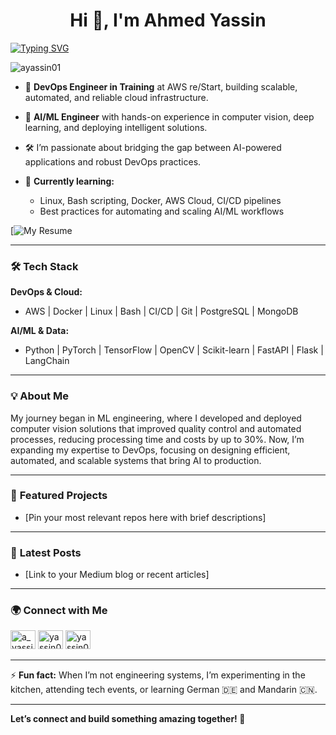 <h1 align="center">Hi 👋, I'm Ahmed Yassin</h1>

[![Typing SVG](https://readme-typing-svg.demolab.com/?lines=DevOps+Engineer+in+Training;AI/ML+Background;Bridging+AI+and+Cloud+Infrastructure;Let's+connect!&font=VT323&size=24&color=36BCF7&center=true&width=600)](https://git.io/typing-svg)

<p align="left">
  <img src="https://komarev.com/ghpvc/?username=ayassin01&label=Profile%20views&color=0e75b6&style=flat" alt="ayassin01" />
</p>

- 🚀 **DevOps Engineer in Training** at AWS re/Start, building scalable, automated, and reliable cloud infrastructure.
- 🤖 **AI/ML Engineer** with hands-on experience in computer vision, deep learning, and deploying intelligent solutions.
- 🛠️ I’m passionate about bridging the gap between AI-powered applications and robust DevOps practices.

- 🌱 **Currently learning:**  
  - Linux, Bash scripting, Docker, AWS Cloud, CI/CD pipelines  
  - Best practices for automating and scaling AI/ML workflows

[![My Resume](https://www.self.so/yassin01)

---

### 🛠️ **Tech Stack**

**DevOps & Cloud:**  
- AWS | Docker | Linux | Bash | CI/CD | Git | PostgreSQL | MongoDB

**AI/ML & Data:**  
- Python | PyTorch | TensorFlow | OpenCV | Scikit-learn | FastAPI | Flask | LangChain

---

### 💡 **About Me**

My journey began in ML engineering, where I developed and deployed computer vision solutions that improved quality control and automated processes, reducing processing time and costs by up to 30%. Now, I’m expanding my expertise to DevOps, focusing on designing efficient, automated, and scalable systems that bring AI to production.

---

### 📌 **Featured Projects**
- [Pin your most relevant repos here with brief descriptions]

---

### 📝 **Latest Posts**
- [Link to your Medium blog or recent articles]

---

### 🌍 **Connect with Me**
<p align="left">
  <a href="https://twitter.com/a_yassin01" target="blank"><img src="https://raw.githubusercontent.com/rahuldkjain/github-profile-readme-generator/master/src/images/icons/Social/twitter.svg" alt="a_yassin01" height="30" width="40" /></a>
  <a href="https://linkedin.com/in/yassin01" target="blank"><img src="https://raw.githubusercontent.com/rahuldkjain/github-profile-readme-generator/master/src/images/icons/Social/linked-in-alt.svg" alt="yassin01" height="30" width="40" /></a>
  <a href="https://yassin01.medium.com/" target="blank"><img src="https://raw.githubusercontent.com/rahuldkjain/github-profile-readme-generator/master/src/images/icons/Social/medium.svg" alt="yassin01" height="30" width="40" /></a>
</p>

---

⚡ **Fun fact:** When I’m not engineering systems, I’m experimenting in the kitchen, attending tech events, or learning German 🇩🇪 and Mandarin 🇨🇳.

---

**Let’s connect and build something amazing together! 🚀**
